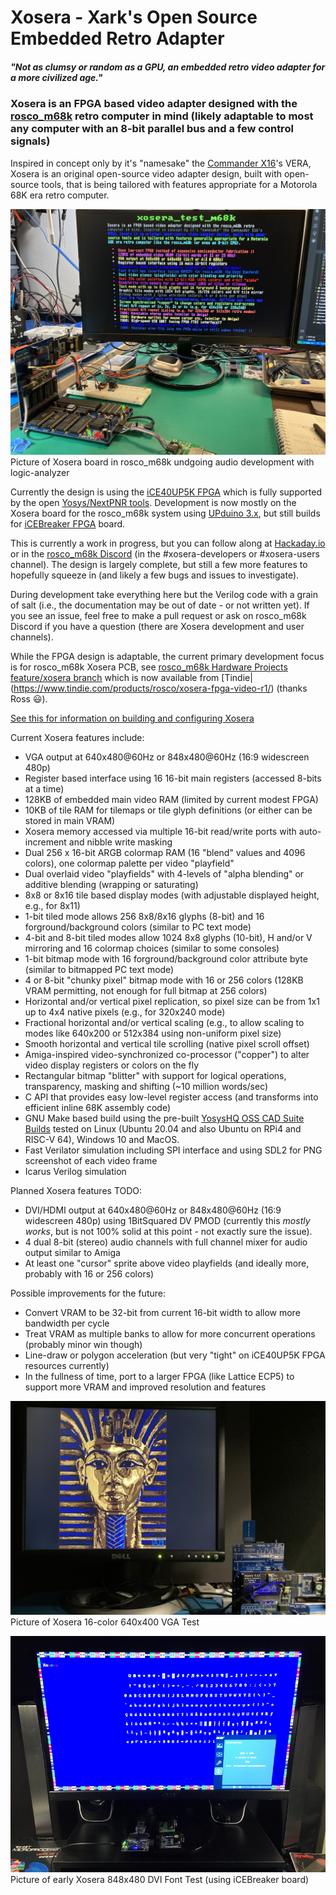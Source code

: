 # Xosera - Xark's Open Source Embedded Retro Adapter

##### _"Not as clumsy or random as a GPU, an embedded retro video adapter for a more civilized age."_

### Xosera is an FPGA based video adapter designed with the [rosco_m68k](https://github.com/rosco-m68k/rosco_m68k) retro computer in mind (likely adaptable to most any computer with an 8-bit parallel bus and a few control signals)

Inspired in concept only by it's "namesake" the [Commander X16](https://www.commanderx16.com/)'s VERA, Xosera is an original open-source video adapter design, built with open-source tools, that is being tailored with features appropriate for a Motorola 68K era retro computer.

![Xosera board in rosco_m68k](pics/Xosera_audio_test.jpg)  
Picture of Xosera board in rosco_m68k undgoing audio development with logic-analyzer

Currently the design is using the [iCE40UP5K FPGA](https://www.latticesemi.com/en/Products/FPGAandCPLD/iCE40UltraPlus) which is fully supported by the open [Yosys/NextPNR tools](https://github.com/YosysHQ).  Development is now mostly on the Xosera board for the rosco_m68k system using [UPduino 3.x](https://github.com/tinyvision-ai-inc/UPduino-v3.0), but still builds for [iCEBreaker FPGA](https://github.com/icebreaker-fpga/icebreaker) board.

This is currently a work in progress, but you can follow along at [Hackaday.io](https://hackaday.io/Xark) or in the [rosco_m68k Discord](https://rosco-m68k.com/docs) (in the #xosera-developers or #xosera-users channel).  The design is largely complete, but still a few more features to hopefully squeeze in (and likely a few bugs and issues to investigate).

During development take everything here but the Verilog code with a grain of salt (i.e., the documentation may be out of date - or not written yet).  If you see an issue, feel free to make a pull request or ask on rosco_m68k Discord if you have a question (there are Xosera development and user channels).

While the FPGA design is adaptable, the current primary development focus is for rosco_m68k Xosera PCB, see [rosco_m68k Hardware Projects feature/xosera branch](https://github.com/rosco-m68k/hardware-projects/tree/feature/xosera) which is now available from [Tindie|(<https://www.tindie.com/products/rosco/xosera-fpga-video-r1/>) (thanks Ross 😃).

[See this for information on building and configuring Xosera](BUILDING.md)

Current Xosera features include:

* VGA output at 640x480@60Hz or 848x480@60Hz (16:9 widescreen 480p)
* Register based interface using 16 16-bit main registers (accessed 8-bits at a time)
* 128KB of embedded main video RAM (limited by current modest FPGA)
* 10KB of tile RAM for tilemaps or tile glyph definitions (or either can be stored in main VRAM)
* Xosera memory accessed via multiple 16-bit read/write ports with auto-increment and nibble write masking
* Dual 256 x 16-bit ARGB colormap RAM (16 "blend" values and 4096 colors), one colormap palette per video "playfield"
* Dual overlaid video "playfields" with 4-levels of "alpha blending" or additive blending (wrapping or saturating)
* 8x8 or 8x16 tile based display modes (with adjustable displayed height, e.g., for 8x11)
* 1-bit tiled mode allows 256 8x8/8x16 glyphs (8-bit) and 16 forground/background colors (similar to PC text mode)
* 4-bit and 8-bit tiled modes allow 1024 8x8 glyphs (10-bit), H and/or V mirroring and 16 colormap choices (similar to some consoles)
* 1-bit bitmap mode with 16 forground/background color attribute byte (similar to bitmapped PC text mode)
* 4 or 8-bit "chunky pixel" bitmap mode with 16 or 256 colors (128KB VRAM permitting, not enough for full bitmap at 256 colors)
* Horizontal and/or vertical pixel replication, so pixel size can be from 1x1 up to 4x4 native pixels (e.g., for 320x240 mode)
* Fractional horizontal and/or vertical scaling (e.g., to allow scaling to modes like 640x200 or 512x384 using non-uniform pixel size)
* Smooth horizontal and vertical tile scrolling (native pixel scroll offset)
* Amiga-inspired video-synchronized co-processor ("copper") to alter video display registers or colors on the fly
* Rectangular bitmap "blitter" with support for logical operations, transparency, masking and shifting (~10 million words/sec)
* C API that provides easy low-level register access (and transforms into efficient inline 68K assembly code)
* GNU Make based build using the pre-built [YosysHQ OSS CAD Suite Builds](https://github.com/YosysHQ/oss-cad-suite-build/releases/latest) tested on Linux (Ubuntu 20.04 and also Ubuntu on RPi4 and RISC-V 64), Windows 10 and MacOS.
* Fast Verilator simulation including SPI interface and using SDL2 for PNG screenshot of each video frame
* Icarus Verilog simulation

Planned Xosera features TODO:

* DVI/HDMI output at 640x480@60Hz or 848x480@60Hz (16:9 widescreen 480p) using 1BitSquared DV PMOD (currently this _mostly works_, but is not 100% solid at this point - not exactly sure the issue).
* 4 dual 8-bit (stereo) audio channels with full channel mixer for audio output similar to Amiga
* At least one "cursor" sprite above video playfields (and ideally more, probably with 16 or 256 colors)

Possible improvements for the future:

* Convert VRAM to be 32-bit from current 16-bit width to allow more bandwidth per cycle
* Treat VRAM as multiple banks to allow for more concurrent operations (probably minor win though)
* Line-draw or polygon acceleration (but very "tight" on iCE40UP5K FPGA resources currently)
* In the fullness of time, port to a larger FPGA (like Lattice ECP5) to support more VRAM and improved resolution and features

![Xosera 16-color 640x400 VGA Test](pics/Xosera_16_color_test.jpg)  
Picture of Xosera 16-color 640x400 VGA Test

![Early Xosera 848x480 DVI Font Test](pics/XoseraTest_848x480_DVI.jpg)  
Picture of early Xosera 848x480 DVI Font Test (using iCEBreaker board)
